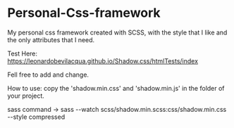 # Personal-Css-framework
My personal css framework created with SCSS, with the style that I like and the only attributes that I need.

Test Here: https://leonardobevilacqua.github.io/Shadow.css/htmlTests/index

Fell free to add and change.

How to use:
copy the 'shadow.min.css' and 'shadow.min.js' in the folder of your project.


sass command -> sass --watch scss/shadow.min.scss:css/shadow.min.css --style compressed
